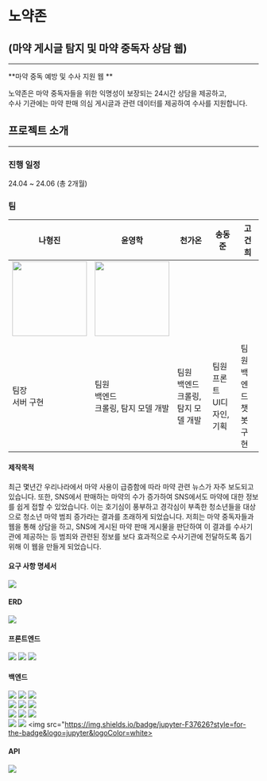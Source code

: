 # 노약존

## (마약 게시글 탐지 및 마약 중독자 상담 웹)
---

**마약 중독 예방 및 수사 지원 웹 **

노약존은 마약 중독자들을 위한 익명성이 보장되는 24시간 상담을 제공하고, <br>
수사 기관에는 마약 판매 의심 게시글과 관련 데이터를 제공하여 수사를 지원합니다.

## 프로젝트 소개

---

### 진행 일정

24.04 ~ 24.06 (총 2개월)

### 팀

| 나형진 | 윤영학 | 천가온 | 송동준 | 고건희 |
| --- | --- | --- | --- | --- |
| <img src="https://github.com/aSIX-final-project/Sonagi_App/assets/145747048/9f8bd85a-06ef-45c7-a8a0-cac97b2890a3" width="150" height="150"> | <img src="https://github.com/aSIX-final-project/Sonagi_App/assets/145747048/fe02368b-5e14-47cf-be16-c2766a5ab726" width="150" height="150"> |
||  |
| 팀장<br>서버 구현 | 팀원<br>백엔드<br>크롤링, 탐지 모델 개발 | 팀원<br>백엔드<br>크롤링, 탐지 모델 개발 | 팀원<br>프론트<br>UI디자인, 기획 | 팀원<br>백엔드<br>챗봇 구현 |

#### 제작목적

최근 몇년간 우리나라에서 마약 사용이 급증함에 따라 마약 관련 뉴스가 자주 보도되고 있습니다. 또한, SNS에서 판매하는 마약의 수가 증가하여 SNS에서도 마약에 대한 정보를 쉽게 접할 수 있었습니다. 이는 호기심이 풍부하고 경각심이 부족한 청소년들을 대상으로 청소년 마약 범죄 증가라는 결과를 초래하게 되었습니다. 저희는 마약 중독자들과 웹을 통해 상담을 하고, SNS에 게시된 마약 판매 게시물을 판단하여 이 결과를 수사기관에 제공하는 등 범죄와 관련된 정보를 보다 효과적으로 수사기관에 전달하도록 돕기 위해 이 웹을 만들게 되었습니다.



#### 요구 사항 명세서
<img src="https://github.com/NoYakZone/NoYakZone/assets/75625504/0981d958-65d3-4869-96fc-62a62d4c6be9">

#### ERD

<img src="https://github.com/aSIX-final-project/Sonagi_App/assets/145747048/3d6d0e71-bec4-4959-88fc-33f59889e3d4">

#### 프론트엔드
<img src="https://img.shields.io/badge/react-61DAFB?style=for-the-badge&logo=javascript&logoColor=white">&nbsp;<img src="https://img.shields.io/badge/css3-1572B6?style=for-the-badge&logo=CSS&logoColor=white">&nbsp;<img src="https://img.shields.io/badge/javascript-F7DF1E?style=for-the-badge&logo=javascript&logoColor=white">&nbsp;

#### 백엔드
<img src="https://img.shields.io/badge/spring boot-6DB33F?style=for-the-badge&logo=springboot&logoColor=white">&nbsp;<img src="https://img.shields.io/badge/node.js-339933?style=for-the-badge&logo=nodedotjs&logoColor=white">&nbsp;<img src="https://img.shields.io/badge/flask-2E64FE?style=for-the-badge&logo=flask&logoColor=black"><br><img src="https://img.shields.io/badge/postgresql-4169E1?style=for-the-badge&logo=postgresql&logoColor=white">&nbsp;<img src="https://img.shields.io/badge/amazonec2-FF9900?style=for-the-badge&logo=amazonec2&logoColor=white">&nbsp;<img src="https://img.shields.io/badge/amazons3-569A31?style=for-the-badge&logo=amazons3&logoColor=white"><br><img src="https://img.shields.io/badge/selenium-43B02A?style=for-the-badge&logo=selenium&logoColor=white">&nbsp;<img src="https://img.shields.io/badge/huggingface-FFD21E?style=for-the-badge&logo=huggingface&logoColor=white">&nbsp;<img src="https://img.shields.io/badge/pandas-white?style=for-the-badge&logo=pandas&logoColor=150458"><br><img src="https://img.shields.io/badge/pytorch-white?style=for-the-badge&logo=pytorch&logoColor=EE4C2C">&nbsp;<img src="https://img.shields.io/badge/opencv-white?style=for-the-badge&logo=opencv&logoColor=5C3EE8">&nbsp;<img src="https://img.shields.io/badge/jupyter-F37626?style=for-the-badge&logo=jupyter&logoColor=white><br>

#### API
<img src="https://img.shields.io/badge/kakao-FFCD00?style=for-the-badge&logo=springboot&logoColor=white">&nbsp;

